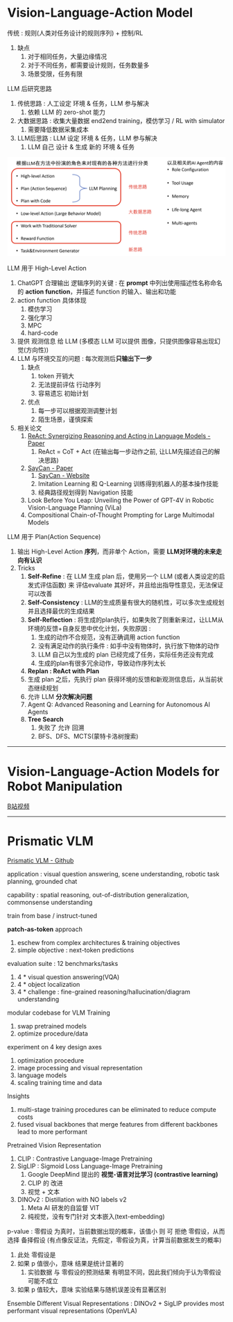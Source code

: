 # Vision-Language-Action Model

传统 : 规则(人类对任务设计的规则序列) + 控制/RL
1. 缺点
   1. 对于相同任务，大量边缘情况
   2. 对于不同任务，都需要设计规则，任务数量多
   3. 场景受限，任务有限

LLM 后研究思路
1. 传统思路 : 人工设定 环境 & 任务，LLM 参与解决
   1. 依赖 LLM 的 zero-shot 能力
2. 大数据思路 : 收集大量数据 end2end training，模仿学习 / RL with simulator
   1. 需要降低数据采集成本
3. LLM后思路 : LLM 设定 环境 & 任务，LLM 参与解决
   1. LLM 自己 设计 & 生成 新的 环境 & 任务


<img src="Pics/vla001.png" width=750>


LLM 用于 High-Level Action
1. ChatGPT 合理输出 逻辑序列的关键 : 在 **prompt** 中列出使用描述性名称命名的 **action function**，并描述 function 的输入、输出和功能
2. action function 具体体现
   1. 模仿学习
   2. 强化学习
   3. MPC
   4. hard-code
3. 提供 观测信息 给 LLM (多模态 LLM 可以提供 图像，只提供图像容易出现幻觉(方向性))
4. LLM 与环境交互的问题 : 每次观测后**只输出下一步**
   1. 缺点
      1. token 开销大
      2. 无法提前评估 行动序列
      3. 容易遗忘 初始计划
   2. 优点
      1. 每一步可以根据观测调整计划
      2. 陌生场景，谨慎探索
5. 相关论文
   1. [ReAct: Synergizing Reasoning and Acting in Language Models - Paper](./Papers/ReAct:%20Synergizing%20Reasoning%20and%20Acting%20in%20Language%20Models.pdf)
      1. ReAct = CoT + Act (在输出每一步动作之前, 让LLM先描述自己的解决思路)
   2. [SayCan - Paper](./Papers/SayCan%20:%20Do%20As%20I%20Can,%20Not%20As%20I%20Say.pdf)
      1. [SayCan - Website](https://say-can.github.io/)
      2. Imitation Learning 和 Q-Learning 训练得到机器人的基本操作技能
      3. 经典路径规划得到 Navigation 技能
   3. Look Before You Leap: Unveiling the Power of GPT-4V in Robotic Vision-Language Planning (ViLa)
   4. Compositional Chain-of-Thought Prompting for Large Multimodal Models


LLM 用于 Plan(Action Sequence)
1. 输出 High-Level Action **序列**，而非单个 Action，需要 **LLM对环境的未来走向有认识**
2. Tricks
   1. **Self-Refine** : 在 LLM 生成 plan 后，使用另一个 LLM (或者人类设定的启发式评估函数) 来 评估evaluate 其好坏，并且给出指导性意见，无法保证可以改善
   2. **Self-Consistency** : LLM的生成质量有很大的随机性，可以多次生成规划并且选择最优的生成结果
   3. **Self-Reflection** : 将生成的plan执行，如果失败了则重新来过，让LLM从环境的反馈+自身反思中优化计划，失败原因 :
      1. 生成的动作不合规范，没有正确调用 action function
      2. 没有满足动作的执行条件 : 如手中没有物体时，执行放下物体的动作
      3. LLM 自己以为生成的 plan 已经完成了任务，实际任务还没有完成
      4. 生成的plan有很多冗余动作，导致动作序列太长
   4.  **Replan : ReAct with Plan**
      1. 生成 plan 之后，先执行 plan 获得环境的反馈和新观测信息后，从当前状态继续规划
      2. 允许 LLM **分次解决问题**
      3. Agent Q: Advanced Reasoning and Learning for Autonomous AI Agents
   5. **Tree Search**
      1. 失败了 允许 回溯
      2. BFS、DFS、MCTS(蒙特卡洛树搜索)


---


# Vision-Language-Action Models for Robot Manipulation

[B站视频](https://www.bilibili.com/video/BV1QxB9YuERU)













---

# Prismatic VLM

[Prismatic VLM - Github](https://github.com/TRI-ML/prismatic-vlms)

application : visual question answering, scene understanding, robotic task planning, grounded chat

capability : spatial reasoning, out-of-distribution generalization, commonsense understanding

train from base / instruct-tuned

**patch-as-token** approach
1. eschew from complex architectures & training objectives
2. simple objective : next-token predictions

evaluation suite : 12 benchmarks/tasks
1. 4 * visual question answering(VQA)
2. 4 * object localization
3. 4 * challenge : fine-grained reasoning/hallucination/diagram understanding

modular codebase for VLM Training
1. swap pretrained models
2. optimize procedure/data

experiment on 4 key design axes
1. optimization procedure
2. image processing and visual representation
3. language models
4. scaling training time and data

Insights
1. multi-stage training procedures can be eliminated to reduce compute costs
2. fused visual backbones that merge features from different backbones lead to more performant

Pretrained Vision Representation
1. CLIP : Contrastive Language-Image Pretraining
2. SigLIP : Sigmoid Loss Language-Image Pretraining
   1. Google DeepMind 提出的 **视觉-语言对比学习 (contrastive learning)**
   2. CLIP 的 改进
   3. 视觉 + 文本
3. DINOv2 : Distillation with NO labels v2
   1. Meta AI 研发的自监督 VIT
   2. 纯视觉，没有专门针对 文本嵌入(text-embedding)


p-value : 零假设 为真时，当前数据出现的概率，该值小 则 可 拒绝 零假设，从而选择 备择假设 (有点像反证法，先假定，零假设为真，计算当前数据发生的概率)
1. 此处 零假设是
2. 如果 p 值很小，意味 结果是统计显著的
   1. 实验数据 与 零假设的预测结果 有明显不同，因此我们倾向于认为零假设可能不成立
3. 如果 p 值较大，意味 实验结果与随机误差没有显著区别

Ensemble Different Visual Representations : DINOv2 + SigLIP provides most performant visual representations (OpenVLA)



